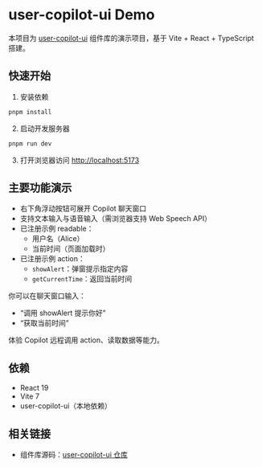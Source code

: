 # user-copilot-ui Demo

本项目为 [user-copilot-ui](https://github.com/manzxiao/user-copilot-ui) 组件库的演示项目，基于 Vite + React + TypeScript 搭建。

## 快速开始

1. 安装依赖

```bash
pnpm install
```

2. 启动开发服务器

```bash
pnpm run dev
```

3. 打开浏览器访问 [http://localhost:5173](http://localhost:5173)

## 主要功能演示

- 右下角浮动按钮可展开 Copilot 聊天窗口
- 支持文本输入与语音输入（需浏览器支持 Web Speech API）
- 已注册示例 readable：
  - 用户名（Alice）
  - 当前时间（页面加载时）
- 已注册示例 action：
  - `showAlert`：弹窗提示指定内容
  - `getCurrentTime`：返回当前时间

你可以在聊天窗口输入：
- “调用 showAlert 提示你好”
- “获取当前时间”

体验 Copilot 远程调用 action、读取数据等能力。

## 依赖
- React 19
- Vite 7
- user-copilot-ui（本地依赖）

## 相关链接
- 组件库源码：[user-copilot-ui 仓库](https://github.com/manzxiao/user-copilot-ui)

